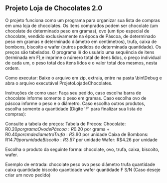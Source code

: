 ## **Projeto Loja de Chocolates 2.0**
O projeto funciona como um programa para organizar sua lista de compras em uma loja de chocolates. Os itens comprados podem ser chocolate (um chocolate de determinado peso em gramas), ovo (um tipo especial de chocolate, vendido exclusivamente na época de Páscoa, de determinado peso em gramas e determinado diâmetro em centímetros), trufa, caixa de bombons, biscoito e wafer (outros pedidos de determinada quantidade). Os preços são tabelados. O programa lê do usuário uma sequência de itens (terminada em F),e imprime o número total de itens lidos, o preço individual de cada um, o peso total dos itens lidos e o valor total dos mesmos, nesta ordem.

Como executar: Baixe o arquivo em zip, extraia, entre na pasta \bin\Debug e abra o arquivo executável ProjetoLojadeChocolates.

Instruções de como usar:
Faça seu pedido, caso escolha barra de chocolate informe somente o peso em gramas.
Caso escolha ovo de páscoa informe o peso e o diâmetro.
Caso escolha outros produtos, escolha somente a quantidade (Digite 'F' para finalizar sua lista de compras):

Consulte a tabela de preços:
Tabela de Precos:
Chocolate: R$0.20 por grama
Ovo de Páscoa: R$0.20 por grama + R$0.40 por cm de diametro
Trufa: R$3.90 por unidade
Caixa de Bombons: R$14.79 por unidade
Biscoito: R$3.57 por unidade
Wafer: R$4.26 por unidade

Escolha o produto da seguinte forma: chocolate, ovo, trufa, caixa, biscoito, wafer.

Exemplo de entrada:
chocolate peso
ovo peso diâmetro
trufa quantidade
caixa quantidade
biscoito quantidade
wafer quantidade
F
S/N (Caso deseje criar um novo pedido)
